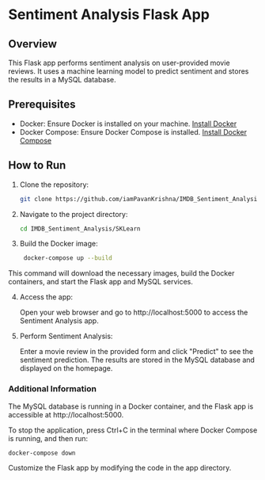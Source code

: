 # Sentiment Analysis Flask App

## Overview

This Flask app performs sentiment analysis on user-provided movie reviews. It uses a machine learning model to predict sentiment and stores the results in a MySQL database.

## Prerequisites

- Docker: Ensure Docker is installed on your machine. [Install Docker](https://docs.docker.com/get-docker/)
- Docker Compose: Ensure Docker Compose is installed. [Install Docker Compose](https://docs.docker.com/compose/install/)

## How to Run

1. Clone the repository:

   ```bash
   git clone https://github.com/iamPavanKrishna/IMDB_Sentiment_Analysis.git
    ```
2. Navigate to the project directory:

   ```bash
   cd IMDB_Sentiment_Analysis/SKLearn
   ```  
3. Build the Docker image:

   ```bash
    docker-compose up --build
    ```
This command will download the necessary images, build the Docker containers, and start the Flask app and MySQL services.

4. Access the app:

    Open your web browser and go to http://localhost:5000 to access the Sentiment Analysis app.

5. Perform Sentiment Analysis:

    Enter a movie review in the provided form and click "Predict" to see the sentiment prediction.
    The results are stored in the MySQL database and displayed on the homepage.

### Additional Information
The MySQL database is running in a Docker container, and the Flask app is accessible at http://localhost:5000.

To stop the application, press Ctrl+C in the terminal where Docker Compose is running, and then run:

```bash
docker-compose down
```
Customize the Flask app by modifying the code in the app directory.
